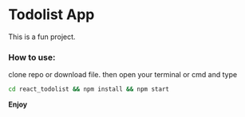 # Todolist App

This is a fun project.

### How to use:

clone repo or download file. then open your terminal or cmd and type

```bash
cd react_todolist && npm install && npm start
```

**Enjoy**
